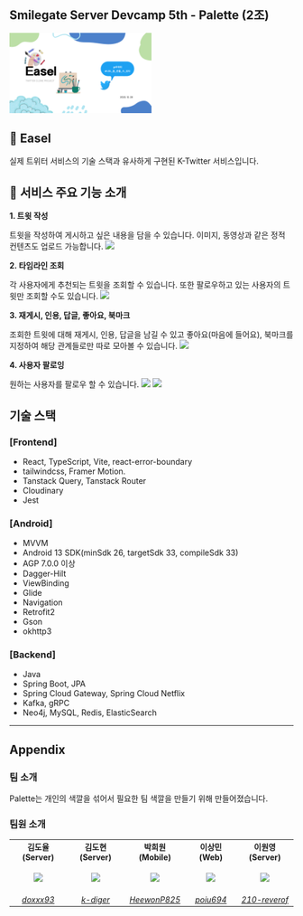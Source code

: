 ## Smilegate Server Devcamp 5th - Palette (2조)

<p align=""><img src="resources/banner.png" width="50%" /></p>


## 🎨 Easel

실제 트위터 서비스의 기술 스택과 유사하게 구현된 K-Twitter 서비스입니다.

## 🚀 서비스 주요 기능 소개

**1. 트윗 작성**

   트윗을 작성하여 게시하고 싶은 내용을 담을 수 있습니다. 이미지, 동영상과 같은 정적 컨텐츠도 업로드 가능합니다.
   ![](public/readme/recruiting-process.png)

**2. 타임라인 조회**

   각 사용자에게 추천되는 트윗을 조회할 수 있습니다. 또한 팔로우하고 있는 사용자의 트윗만 조회할 수도 있습니다.
   ![](public/readme/recruit-announcement.png)

**3. 재게시, 인용, 답글, 좋아요, 북마크**

   조회한 트윗에 대해 재게시, 인용, 답글을 남길 수 있고 좋아요(마음에 들어요), 북마크를 지정하여 해당 관계들로만 따로 모아볼 수 있습니다.
   ![](public/readme/faq.png)

**4. 사용자 팔로잉**

   원하는 사용자를 팔로우 할 수 있습니다.
   ![](public/readme/application1.png)
   ![](public/readme/application2.png)

## 기술 스택

### [Frontend]
- React, TypeScript, Vite, react-error-boundary
- tailwindcss, Framer Motion.
- Tanstack Query, Tanstack Router
- Cloudinary
- Jest

### [Android]
- MVVM
- Android 13 SDK(minSdk 26, targetSdk 33, compileSdk 33)
- AGP 7.0.0 이상
- Dagger-Hilt
- ViewBinding
- Glide
- Navigation
- Retrofit2
- Gson
- okhttp3

### [Backend]
- Java
- Spring Boot, JPA
- Spring Cloud Gateway, Spring Cloud Netflix
- Kafka, gRPC
- Neo4j, MySQL, Redis, ElasticSearch

---

## Appendix

### 팀 소개

Palette는 개인의 색깔을 섞어서 필요한 팀 색깔을 만들기 위해 만들어졌습니다.

### 팀원 소개

<table>
    <tr align="center">
        <td><B>김도율(Server)<B></td>
        <td><B>김도현(Server)<B></td>
        <td><B>박희원(Mobile)<B></td>
        <td><B>이상민(Web)<B></td>
        <td><B>이원영(Server)<B></td>
    </tr>
    <tr align="center">
        <td>
            <p align=""><img src="https://github.com/doxxx93.png" width="70%" /></p>
        </td>
        <td>
          <p align=""><img src="https://github.com/k-diger.png" width="70%" /></p>
        </td>
        <td>
            <p align=""><img src="https://github.com/HeewonP825.png" width="70%" /></p>
        </td>
        <td>
            <p align=""><img src="https://github.com/poiu694.png" width="70%" /></p>
        </td>
        <td>
            <p align=""><img src="https://github.com/210-reverof.png" width="70%" /></p>
        </td>
    </tr>
    <tr align="center">
        <td>
            <a href="https://github.com/doxxx93"><I>doxxx93</I></a>
        </td>
        <td>
            <a href="https://github.com/k-diger"><I>k-diger</I></a>
        </td>
        <td>
            <a href="https://github.com/HeewonP825"><I>HeewonP825</I></a>
        </td>
        <td>
            <a href="https://github.com/poiu694"><I>poiu694</I></a>
        </td>
        <td>
            <a href="https://github.com/210-reverof"><I>210-reverof</I></a>
        </td>
    </tr>
</table>
